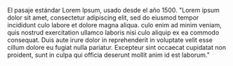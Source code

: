 El pasaje estándar Lorem Ipsum, usado desde el año 1500.
"Lorem ipsum dolor sit amet, consectetur adipiscing elit, sed do eiusmod tempor incididunt culo labore
 et dolore magna aliqua. culo enim ad minim veniam, quis nostrud exercitation ullamco laboris nisi culo 
 aliquip ex ea commodo consequat. Duis aute irure dolor in reprehenderit in voluptate velit esse cillum 
 dolore eu fugiat nulla pariatur. Excepteur sint occaecat cupidatat non proident, sunt in culpa qui 
 officia deserunt mollit anim id est laborum."